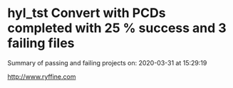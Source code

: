 # hyl_tst Convert with PCDs completed with 25 % success and 3 failing files

Summary of passing and failing projects on: 2020-03-31 at 15:29:19

http://www.ryffine.com
